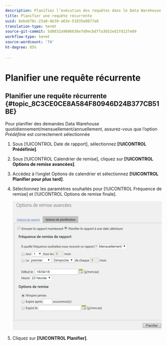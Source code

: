 ```yaml
---
description: Planifiez l’exécution des requêtes dans le Data Warehouse sur une base répétitive.
title: Planifier une requête récurrente
uuid: 8ebeb78c-23a0-4b39-a63e-51835e0677a8
translation-type: tm+mt
source-git-commit: 5d8032a9806836e7d0ecbd7fa3652ed1fd137e89
workflow-type: tm+mt
source-wordcount: '74'
ht-degree: 85%

---
```



# Planifier une requête récurrente

## Planifier une requête récurrente {#topic_8C3CE0CE8A584F80946D24B377CB51BE}

Pour planifier des demandes Data Warehouse quotidiennement/mensuellement/annuellement, assurez-vous que l’option *Prédéfinie* est correctement sélectionnée

1. Sous [!UICONTROL Date de rapport], sélectionnez **[!UICONTROL Prédéfinie]**.

1. Sous [!UICONTROL Calendrier de remise], cliquez sur **[!UICONTROL Options de remise avancées]**.

1. Accédez à l’onglet Options de calendrier et sélectionnez **[!UICONTROL Planifier pour plus tard]**.
1. Sélectionnez les paramètres souhaités pour [!UICONTROL Fréquence de remise] et [!UICONTROL Options de remise finale].

   ![](assets/dw_schedule.png)

1. Cliquez sur **[!UICONTROL Planifier]**.

